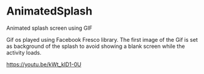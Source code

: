 # AnimatedSplash
Animated splash screen using GIF

Gif os played using Facebook Fresco library.
The first image of the Gif is set as background of the splash to avoid showing a blank screen while the activity loads.

https://youtu.be/kWt_klD1-0U
